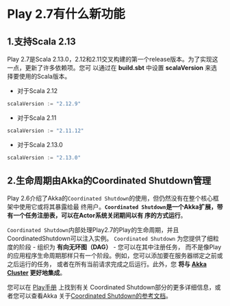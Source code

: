 Play 2.7有什么新功能
===================================================================================
## 1.支持Scala 2.13
Play 2.7是Scala 2.13.0，2.12和2.11交叉构建的第一个release版本。为了实现这一点，更新了许多依赖项。您可
以通过在 **build.sbt** 中设置 **scalaVersion** 来选择要使用的Scala版本。
+ 对于Scala 2.12
```sbt
scalaVersion := "2.12.9"
```
+ 对于Scala 2.11
```sbt
scalaVersion := "2.11.12"
```
+ 对于Scala 2.13.0
```sbt
scalaVersion := "2.13.0"
```

## 2.生命周期由Akka的Coordinated Shutdown管理
Play 2.6介绍了Akka的`Coordinated Shutdown`的使用，但仍然没有在整个核心框架中使用它或将其暴露给最
终用户。**`Coordinated Shutdown`是一个Akka扩展，带有一个任务注册表，可以在Actor系统关闭期间以有
序的方式运行**。

`Coordinated Shutdown`内部处理Play2.7的Play的生命周期，并且CoordinatedShutdown可以注入实例。
`Coordinated Shutdown` 为您提供了细粒度的阶段 - 组织为 **有向无环图（DAG）**  - 您可以在其中注册任务，
而不是像Play的应用程序生命周期那样只有一个阶段。例如，您可以添加要在服务器绑定之前或之后运行的任务，
或者在所有当前请求完成之后运行。此外，您 **将与 [Akka Cluster](https://doc.akka.io/docs/akka/2.5/common/cluster.html?_ga=2.100429790.1582056098.1568434434-1868267436.1568251405) 更好地集成**。

您可以在 [Play手册](https://www.playframework.com/documentation/2.7.x/Shutdown) 上找到有关
Coordinated Shutdown部分的更多详细信息，或者您可以查看Akka 关于[Coordinated Shutdown的参考文档](https://doc.akka.io/docs/akka/2.5/actors.html?languages=scala&_ga=2.172851299.1582056098.1568434434-1868267436.1568251405#coordinated-shutdown)。
